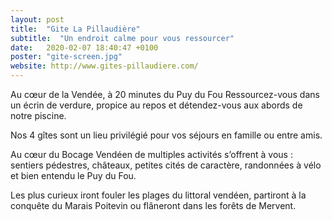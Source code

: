 ```yaml
---
layout: post
title:  "Gite La Pillaudière"
subtitle:  "Un endroit calme pour vous ressourcer"
date:   2020-02-07 18:40:47 +0100
poster: "gite-screen.jpg"
website: http://www.gites-pillaudiere.com/
---
```


Au cœur de la Vendée, à 20 minutes du Puy du Fou
Ressourcez-vous dans un écrin de verdure, propice au repos et détendez-vous aux abords de notre piscine.

Nos 4 gîtes sont un lieu privilégié pour vos séjours en famille ou entre amis.

Au cœur du Bocage Vendéen de multiples activités s’offrent à vous : sentiers pédestres, châteaux, petites cités de caractère, randonnées à vélo et bien entendu le Puy du Fou.

Les plus curieux iront fouler les plages du littoral vendéen, partiront à la conquête du Marais Poitevin ou flâneront dans les forêts de Mervent.
